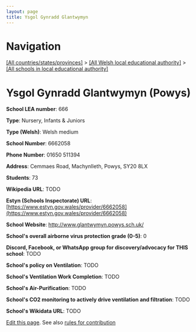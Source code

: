 ```yaml
---
layout: page
title: Ysgol Gynradd Glantwymyn
---
```

# Navigation

[[All countries/states/provinces]](../../..) > [[All Welsh local educational authority]](../..) > [[All schools in local educational authority]](..)

# Ysgol Gynradd Glantwymyn (Powys)

**School LEA number**: 666

**Type**: Nursery, Infants & Juniors

**Type (Welsh)**: Welsh medium

**School Number**: 6662058

**Phone Number**: 01650 511394

**Address**: Cemmaes Road, Machynlleth, Powys, SY20 8LX

**Students**: 73

**Wikipedia URL**: TODO

**Estyn (Schools Inspectorate) URL**: [https://www.estyn.gov.wales/provider/6662058](https://www.estyn.gov.wales/provider/6662058)

**School Website**: http://www.glantwymyn.powys.sch.uk/

**School's overall airborne virus protection grade (0-5)**: 0

**Discord, Facebook, or WhatsApp group for discovery/advocacy for THIS school**: TODO

**School's policy on Ventilation**: TODO

**School's Ventilation Work Completion**: TODO

**School's Air-Purification**: TODO

**School's CO2 monitoring to actively drive ventilation and filtration**: TODO

**School's Wikidata URL**: TODO




[Edit this page](https://github.com/VentilationProject/Wales/edit/prif/./Powys/Ysgol_Gynradd_Glantwymyn.md). See also [rules for contribution](../../../contribution-rules/)
